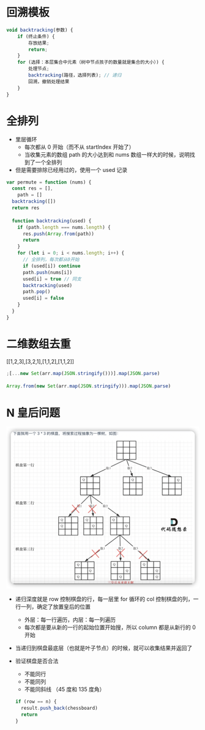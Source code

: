 # 回溯模板

```js
void backtracking(参数) {
    if (终止条件) {
        存放结果;
        return;
    }
    for (选择：本层集合中元素（树中节点孩子的数量就是集合的大小）) {
        处理节点;
        backtracking(路径，选择列表); // 递归
        回溯，撤销处理结果
    }
}
```

# 全排列

- 里层循环
  - 每次都从 0 开始（而不从 startIndex 开始了）
  - 当收集元素的数组 path 的大小达到和 nums 数组一样大的时候，说明找到了一个全排列
- 但是需要排除已经用过的，使用一个 used 记录

```js
var permute = function (nums) {
  const res = [],
    path = []
  backtracking([])
  return res

  function backtracking(used) {
    if (path.length === nums.length) {
      res.push(Array.from(path))
      return
    }
    for (let i = 0; i < nums.length; i++) {
      // 全排列，每次都从0开始
      if (used[i]) continue
      path.push(nums[i])
      used[i] = true // 同支
      backtracking(used)
      path.pop()
      used[i] = false
    }
  }
}
```

# 二维数组去重

[[1,2,3],[3,2,1],[1,1,2],[1,1,2]]

```js
;[...new Set(arr.map(JSON.stringify()))].map(JSON.parse)

Array.from(new Set(arr.map(JSON.stringify))).map(JSON.parse)
```

# N 皇后问题

![Alt text](n皇后.png)

- 递归深度就是 row 控制棋盘的行，每一层里 for 循环的 col 控制棋盘的列，一行一列，确定了放置皇后的位置
  - 外层：每一行遍历，内层：每一列遍历
  - 每次都是要从新的一行的起始位置开始搜，所以 column 都是从新行的 0 开始
- 当递归到棋盘最底层（也就是叶子节点）的时候，就可以收集结果并返回了
- 验证棋盘是否合法

  - 不能同行
  - 不能同列
  - 不能同斜线 （45 度和 135 度角）

  ```js
  if (row == n) {
    result.push_back(chessboard)
    return
  }
  ```
